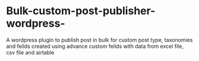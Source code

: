 # Bulk-custom-post-publisher-wordpress-
A wordpress plugin to publish post in bulk for custom post type, taxonomies and feilds created using advance custom feilds with data from excel file, csv file and airtable
